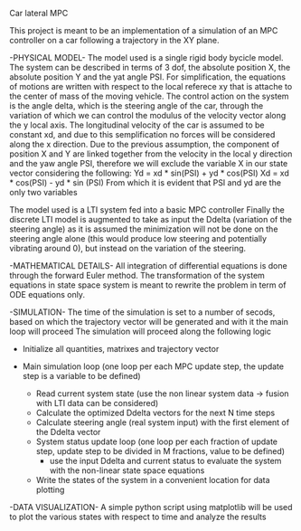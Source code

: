 Car lateral MPC

This project is meant to be an implementation of a simulation of an MPC controller on a car following a trajectory in the XY plane.

-PHYSICAL MODEL-
The model used is a single rigid body bycicle model.
The system can be described in terms of 3 dof, the absolute position X, the absolute position Y and the yat angle PSI.
For simplification, the equations of motions are written with respect to the local referece xy that is attache to the center of mass of the moving vehicle.
The control action on the system is the angle delta, which is the steering angle of the car, through the variation of which we can control the modulus of the velocity vector along the y local axis.
The longitudinal velocity of the car is assumed to be constant xd, and due to this semplification no forces will be considered along the x direction.
Due to the previous assumption, the component of position X and Y are linked together from the velocity in the local y direction and the yaw angle PSI, therefore we will exclude the variable X in our state vector considering the following:
Yd = xd * sin(PSI) + yd * cos(PSI)
Xd = xd * cos(PSI) - yd * sin (PSI)
From which it is evident that PSI and yd are the only two variables

The model used is a LTI system fed into a basic MPC controller
Finally the discrete LTI model is augmented to take as input the Ddelta (variation of the steering angle) as it is assumed the minimization will not be done on the steering angle alone (this would produce low steering and potentially vibrating around 0), but instead on the variation of the steering.

-MATHEMATICAL DETAILS-
All integration of differential equations is done through the forward Euler method.
The transformation of the system equations in state space system is meant to rewrite the problem in term of ODE equations only.

-SIMULATION-
The time of the simulation is set to a number of secods, based on which the trajectory vector will be generated and with it the main loop will proceed
The simulation will proceed along the following logic

- Initialize all quantities, matrixes and trajectory vector

- Main simulation loop (one loop per each MPC update step, the update step is a variable to be defined)
    - Read current system state (use the non linear system data -> fusion with LTI data can be considered)
    - Calculate the optimized Ddelta vectors for the next N time steps
    - Calculate steering angle (real system input) with the first element of the Ddelta vector
    - System status update loop (one loop per each fraction of update step, update step to be divided in M fractions, value to be defined)
        - use the input Ddelta and current status to evaluate the system with the non-linear state space equations
    - Write the states of the system in a convenient location for data plotting

-DATA VISUALIZATION-
A simple python script using matplotlib will be used to plot the various states with respect to time and analyze the results